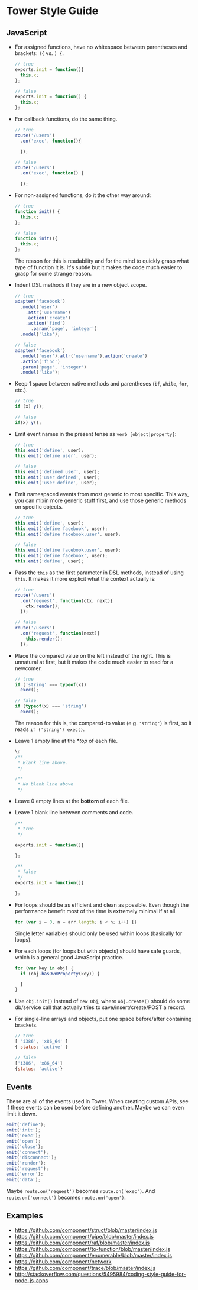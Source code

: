 # Tower Style Guide

## JavaScript

- For assigned functions, have no whitespace between parentheses and brackets: `){` vs. `) {`.
    ```js
    // true
    exports.init = function(){
      this.x;
    };
    
    // false
    exports.init = function() {
      this.x;
    };
    ```
- For callback functions, do the same thing.
    ```js
    // true
    route('/users')
      .on('exec', function(){

      });
    
    // false
    route('/users')
      .on('exec', function() {

      });
    ```
- For non-assigned functions, do it the other way around:
    ```js
    // true
    function init() {
      this.x;
    };
    
    // false
    function init(){
      this.x;
    };
    ```
    The reason for this is readability and for the mind to quickly grasp what type of function it is. It's subtle but it makes the code much easier to grasp for some strange reason.
- Indent DSL methods if they are in a new object scope.
    ```js
    // true
    adapter('facebook')
      .model('user')
        .attr('username')
        .action('create')
        .action('find')
          .param('page', 'integer')
      .model('like');
    
    // false
    adapter('facebook')
      .model('user').attr('username').action('create')
      .action('find')
      .param('page', 'integer')
      .model('like');
    ```
- Keep 1 space between native methods and parentheses (`if`, `while`, `for`, etc.).
    ```js
    // true
    if (x) y();

    // false
    if(x) y();
    ```
- Emit event names in the present tense as `verb [object|property]`:
    ```js
    // true
    this.emit('define', user);
    this.emit('define user', user);
    
    // false
    this.emit('defined user', user);
    this.emit('user defined', user);
    this.emit('user define', user);
    ```
- Emit namespaced events from most generic to most specific. This way, you can mixin more generic stuff first, and use those generic methods on specific objects.
    ```js
    // true
    this.emit('define', user);
    this.emit('define facebook', user);
    this.emit('define facebook.user', user);
    
    // false
    this.emit('define facebook.user', user);
    this.emit('define facebook', user);
    this.emit('define', user);
    ```
- Pass the `this` as the first parameter in DSL methods, instead of using `this`. It makes it more explicit what the context actually is:
    ```js
    // true
    route('/users')
      .on('request', function(ctx, next){
        ctx.render();
      });

    // false
    route('/users')
      .on('request', function(next){
        this.render();
      });
    ```
- Place the compared value on the left instead of the right. This is unnatural at first, but it makes the code much easier to read for a newcomer.
    ```js
    // true
    if ('string' === typeof(x))
      exec();

    // false
    if (typeof(x) === 'string')
      exec();
    ```
    The reason for this is, the compared-to value (e.g. `'string'`) is first, so it reads `if ('string') exec()`.
- Leave 1 empty line at the **top* of each file.
    ```js
    \n
    /**
     * Blank line above.
     */
    ```
    ```js
    /**
     * No blank line above
     */
    ```
- Leave 0 empty lines at the **bottom** of each file.
- Leave 1 blank line between comments and code.
    ```js
    /**
     * true
     */

    exports.init = function(){

    };
    ```
    ```js
    /**
     * false
     */
    exports.init = function(){

    };
    ```

- For loops should be as efficient and clean as possible. Even though the performance benefit most of the time is extremely minimal if at all.

   ```javascript
   for (var i = 0, n = arr.length; i < n; i++) {}
   ```

   Single letter variables should only be used within loops (basically for loops).

- For each loops (for loops but with objects) should have safe guards, which is a general good JavaScript practice.
  
   ```javascript
   for (var key in obj) {
     if (obj.hasOwnProperty(key)) {
  
     }
   }
   ```
- Use `obj.init()` instead of `new Obj`, where `obj.create()` should do some db/service call that actually tries to save/insert/create/POST a record.
- For single-line arrays and objects, put one space before/after containing brackets.
    ```js
    // true
    [ 'i386', 'x86_64' ]
    { status: 'active' }

    // false
    ['i386', 'x86_64']
    {status: 'active'}
    ```

## Events

These are all of the events used in Tower. When creating custom APIs, see if these events can be used before defining another. Maybe we can even limit it down.

```js
emit('define');
emit('init');
emit('exec');
emit('open');
emit('close');
emit('connect');
emit('disconnect');
emit('render');
emit('request');
emit('error');
emit('data');
```

Maybe `route.on('request')` becomes `route.on('exec')`. And `route.on('connect')` becomes `route.on('open')`.

## Examples

- https://github.com/component/struct/blob/master/index.js
- https://github.com/component/pipe/blob/master/index.js
- https://github.com/component/raf/blob/master/index.js
- https://github.com/component/to-function/blob/master/index.js
- https://github.com/component/enumerable/blob/master/index.js
- https://github.com/component/network
- https://github.com/component/trace/blob/master/index.js
- http://stackoverflow.com/questions/5495984/coding-style-guide-for-node-js-apps